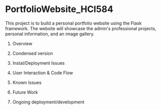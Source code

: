# PortfolioWebsite_HCI584
 This project is to build a personal portfolio website using the Flask framework. The website will showcase the admin's professional projects, personal information, and an image gallery.
1. Overview

2. Condensed version

3. Instal/Deployment Issues

4. User Interaction & Code Flow

5. Known Issues

6. Future Work

7. Ongoing deployment/development
